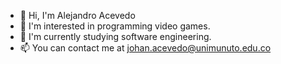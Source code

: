 - 👋 Hi, I'm Alejandro Acevedo
- 👀 I'm interested in programming video games.
- 🌱 I'm currently studying software engineering.
- 📫 You can contact me at johan.acevedo@unimunuto.edu.co

<!---
AlejandroAcevedo1/AlejandroAcevedo1 is a ✨ special ✨ repository because its `README.md` (this file) appears on your GitHub profile.
You can click the Preview link to take a look at your changes.
--->
